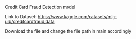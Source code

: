 Credit Card Fraud Detection model

Link to Dataset: https://www.kaggle.com/datasets/mlg-ulb/creditcardfraud/data

Download the file and change the file path in main accordingly

